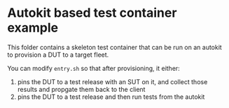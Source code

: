 # Autokit based test container example

This folder contains a skeleton test container that can be run on an autokit to provision a DUT to a target fleet.

You can modify `entry.sh` so that after provisioning, it either:

1. pins the DUT to a test release with an SUT on it, and collect those results and propgate them back to the client
2. pins the DUT to a test release and then run tests from the autokit
